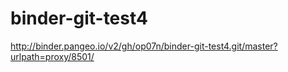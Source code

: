 # binder-git-test4

http://binder.pangeo.io/v2/gh/op07n/binder-git-test4.git/master?urlpath=proxy/8501/
